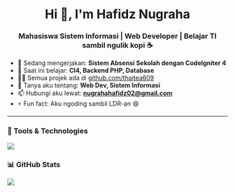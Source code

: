 <h1 align="center">Hi 👋, I'm Hafidz Nugraha</h1>
<h3 align="center">Mahasiswa Sistem Informasi | Web Developer | Belajar TI sambil ngulik kopi ☕</h3>

- 🔭 Sedang mengerjakan: **Sistem Absensi Sekolah dengan CodeIgniter 4**
- 🌱 Saat ini belajar: **CI4, Backend PHP, Database**
- 👨‍💻 Semua projek ada di [github.com/thaitea609](https://github.com/thaitea609)
- 💬 Tanya aku tentang: **Web Dev, Sistem Informasi**
- 📫 Hubungi aku lewat: **nugrahahafidz02@gmail.com**
- ⚡ Fun fact: Aku ngoding sambil LDR-an 😄

---

### 🔧 Tools & Technologies
<p align="left">
  <img src="https://skillicons.dev/icons?i=php,html,css,js,codeigniter,mysql,linux,git,vscode" />
</p>

### 📊 GitHub Stats
<p align="left">
  <img src="https://github-readme-stats.vercel.app/api?username=hafidznugraha&show_icons=true&theme=tokyonight" />
</p>
